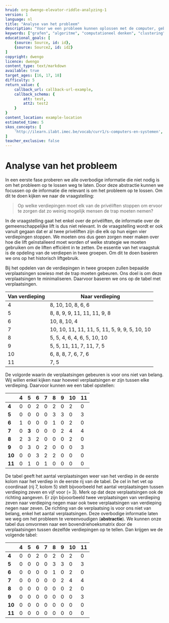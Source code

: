 ```yaml
---
hruid: org-dwengo-elevator-riddle-analyzing-1
version: 1
language: nl
title: "Analyse van het probleem"
description: "Voor we een probleem kunnen oplossen met de computer, gebruiken we computationeel denken om het probleem te vertalen naar een vorm die de computer begrijpt."
keywords: ["grafen", "algoritme", "computationeel denken", "clustering"]
educational_goals: [
    {source: Source, id: id}, 
    {source: Source2, id: id2}
]
copyright: dwengo
licence: dwengo
content_type: text/markdown
available: true
target_ages: [16, 17, 18]
difficulty: 5
return_value: {
    callback_url: callback-url-example,
    callback_schema: {
        att: test,
        att2: test2
    }
}
content_location: example-location
estimated_time: 5
skos_concepts: [
    'http://ilearn.ilabt.imec.be/vocab/curr1/s-computers-en-systemen', 
]
teacher_exclusive: false
---
```


# Analyse van het probleem

In een eerste fase proberen we alle overbodige informatie die niet nodig is om het probleem op te lossen weg te laten. Door deze abstractie kunnen we focussen op de informatie die relevant is om het probleem op te lossen. Om dit te doen kijken we naar de vraagstelling:

> Op welke verdiepingen moet elk van de privéliften stoppen om ervoor te zorgen dat zo weinig mogelijk mensen de trap moeten nemen?

In de vraagstelling gaat het enkel over de privéliften, de informatie over de gemeenschappelijke lift is dus niet relevant. In de vraagstelling wordt er ook vanuit gegaan dat er al twee privéliften zijn die elk op hun eigen vier verdiepingen stoppen. We moeten ons dus geen zorgen meer maken over hoe die lift geïnstalleerd moet worden of welke strategie we moeten gebruiken om de liften efficiënt in te zetten. De essentie van het vraagstuk is de opdeling van de verdiepen in twee groepen. Om dit te doen baseren we ons op het historisch liftgebruik.

Bij het opdelen van de verdiepingen in twee groepen zullen bepaalde verplaatsingen sowieso met de trap moeten gebeuren. Ons doel is om deze verplaatsingen te minimaliseren. Daarvoor baseren we ons op de tabel met verplaatsingen.

| Van verdieping      | Naar verdieping |
| ----------- | ----------- |
| 4      | 8, 10, 10, 8, 6, 6        |
| 5   | 8, 8, 9, 9, 11, 11, 11, 9, 8         |
| 6   | 10, 8, 10, 4         |
| 7   | 10, 10, 11, 11, 11, 5, 11, 5, 9, 9, 5, 10, 10         |
| 8   | 5, 5, 4, 6, 4, 6, 5, 10, 10         |
| 9   | 5, 5, 11, 11, 7, 11, 7, 5         |
| 10   | 6, 8, 8, 7, 6, 7, 6         |
| 11   | 7, 5         |

De volgorde waarin de verplaatsingen gebeuren is voor ons niet van belang. Wij willen enkel kijken naar hoeveel verplaatsingen er zijn tussen elke verdieping. Daarvoor kunnen we een tabel opstellen:

|  | **4** | **5** | **6** | **7** | **8** | **9** | **10** | **11** |
| ----------- | ----------- |----------- | ----------- |----------- | ----------- |----------- | ----------- |----------- |
| **4** | 0 | 0 | 2 | 0 | 2 | 0 | 2 | 0 |
| **5** | 0 | 0 | 0 | 0 | 3 | 3 | 0 | 3 | 
| **6** | 1 | 0 | 0 | 0 | 1 | 0 | 2 | 0 | 
| **7** | 0 | **3** | 0 | 0 | 0 | 2 | 4 | 4 | 
| **8** | 2 | 3 | 2 | 0 | 0 | 0 | 2 | 0 | 
| **9** | 0 | 3 | 0 | 2 | 0 | 0 | 0 | 3 | 
| **10** | 0 | 0 | 3 | 2 | 2 | 0 | 0 | 0 |
| **11** | 0 | 1 | 0 | 1 | 0 | 0 | 0 | 0 |

De tabel geeft het aantal verplaatsingen weer van het verdiep in de eerste kolom naar het verdiep in de eerste rij van de tabel. De cel in het vet op coordinaat (rij 7, kolom 5) stelt bijvoorbeeld het aantal verplaatsingen tussen verdieping zeven en vijf voor (= 3).
Merk op dat deze verplaatsingen ook de richting aangeven. Er zijn bijvoorbeeld twee verplaatsingen van verdieping zeven naar verdieping negen maar ook twee verplaatsingen van verdieping negen naar zeven. De richting van de verplaatsing is voor ons niet van belang, enkel het aantal verplaatsingen. Deze overbodige informatie laten we weg om het probleem te vereenvoudigen (**abstractie**). We kunnen onze tabel dus omvormen naar een bovendriehoeksmatrix door de verplaatsingen tussen dezelfde verdiepingen op te tellen. Dan krijgen we de volgende tabel:

|  | **4** | **5** | **6** | **7** | **8** | **9** | **10** | **11** |
| ----------- | ----------- |----------- | ----------- |----------- | ----------- |----------- | ----------- |----------- |
| **4** | 0 | 0 | 2 | 0 | 2 | 0 | 2 | 0 |
| **5** | 0 | 0 | 0 | 0 | 3 | 3 | 0 | 3 | 
| **6** | 0 | 0 | 0 | 0 | 1 | 0 | 2 | 0 | 
| **7** | 0 | 0 | 0 | 0 | 0 | 2 | 4 | 4 | 
| **8** | 0 | 0 | 0 | 0 | 0 | 0 | 2 | 0 | 
| **9** | 0 | 0 | 0 | 0 | 0 | 0 | 0 | 3 | 
| **10** | 0 | 0 | 0 | 0 | 0 | 0 | 0 | 0 |
| **11** | 0 | 0 | 0 | 0 | 0 | 0 | 0 | 0 |